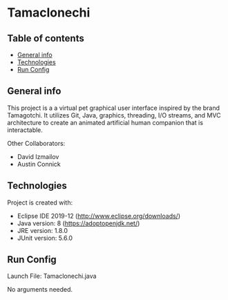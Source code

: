 # Tamaclonechi

## Table of contents
* [General info](#general-info)
* [Technologies](#technologies)
* [Run Config](#run-config)

## General info
This project is a a virtual pet graphical user interface inspired by the brand Tamagotchi. 
It utilizes Git, Java, graphics, threading, I/O streams, and MVC architecture to create an 
animated artificial human companion that is interactable.

Other Collaborators:
* David Izmailov
* Austin Connick

## Technologies
Project is created with:
* Eclipse IDE 2019-12 (http://www.eclipse.org/downloads/)
* Java version: 8 (https://adoptopenjdk.net/)
* JRE version: 1.8.0
* JUnit version: 5.6.0
	
## Run Config
Launch File: Tamaclonechi.java

No arguments needed.
